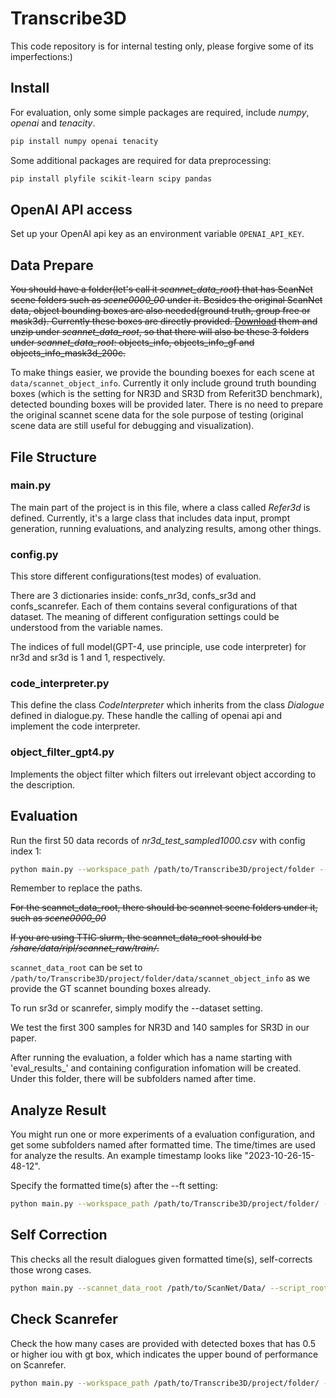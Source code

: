 # Transcribe3D

This code repository is for internal testing only, please forgive some of its imperfections:)

## Install

For evaluation, only some simple packages are required, include *numpy*, *openai* and *tenacity*.

```bash
pip install numpy openai tenacity
```

Some additional packages are required for data preprocessing:

```bash
pip install plyfile scikit-learn scipy pandas
```

## OpenAI API access
Set up your OpenAI api key as an environment variable `OPENAI_API_KEY`.

## Data Prepare
~~You should have a folder(let's call it *scannet_data_root*) that has ScanNet scene folders such as *scene0000_00* under it.
Besides the original ScanNet data, object bounding boxes are also needed(ground truth, group free or mask3d). Currently these boxes are directly provided. [Download](https://drive.google.com/drive/folders/1A1nV66J-8NVExauugvlc7X5FM2QhQzeW?usp=drive_link) them and unzip under *scannet_data_root*, so that there will also be these 3 folders under *scannet_data_root*: objects_info, objects_info_gf and objects_info_mask3d_200c.~~

To make things easier, we provide the bounding boexes for each scene at `data/scannet_object_info`. Currently it only include ground truth bounding boxes (which is the setting for NR3D and SR3D from Referit3D benchmark), detected bounding boxes will be provided later. There is no need to prepare the original scannet scene data for the sole purpose of testing (original scene data are still useful for debugging and visualization).

## File Structure

### main.py
The main part of the project is in this file, where a class called *Refer3d* is defined. Currently, it's a large class that includes data input, prompt generation, running evaluations, and analyzing results, among other things.

### config.py
This store different configurations(test modes) of evaluation.

There are 3 dictionaries inside: confs_nr3d, confs_sr3d and confs_scanrefer. Each of them contains several configurations of that dataset. The meaning of different configuration settings could be understood from the variable names.

The indices of full model(GPT-4, use principle, use code interpreter) for nr3d and sr3d is 1 and 1, respectively.

### code_interpreter.py
This define the class *CodeInterpreter* which inherits from the class *Dialogue* defined in dialogue.py. These handle the calling of openai api and implement the code interpreter.

### object_filter_gpt4.py
Implements the object filter which filters out irrelevant object according to the description.

## Evaluation
Run the first 50 data records of *nr3d_test_sampled1000.csv* with config index 1:

```bash
python main.py --workspace_path /path/to/Transcribe3D/project/folder --scannet_data_root /path/to/ScanNet/Data/  --mode eval --dataset nr3d --conf_idx 1 --range 2 52
```

Remember to replace the paths.

~~For the scannet_data_root, there should be scannet scene folders under it, such as *scene0000_00*~~

~~If you are using TTIC slurm, the scannet_data_root should be */share/data/ripl/scannet_raw/train/*.~~

`scannet_data_root` can be set to `/path/to/Transcribe3D/project/folder/data/scannet_object_info` as we provide the GT scannet bounding boxes already.

To run sr3d or scanrefer, simply modify the --dataset setting.

We test the first 300 samples for NR3D and 140 samples for SR3D in our paper.

After running the evaluation, a folder which has a name starting with 'eval_results_' and containing configuration infomation will be created. Under this folder, there will be subfolders named after time.

## Analyze Result
You might run one or more experiments of a evaluation configuration, and get some subfolders named after formatted time. The time/times are used for analyze the results. An example timestamp looks like "2023-10-26-15-48-12".

Specify the formatted time(s) after the --ft setting:

```bash
python main.py --workspace_path /path/to/Transcribe3D/project/folder/ --scannet_data_root /path/to/ScanNet/Data/  --mode result --dataset nr3d --conf_idx 1 --ft time1 time2
```

## Self Correction
This checks all the result dialogues given formatted time(s), self-corrects those wrong cases.

```bash
python main.py --scannet_data_root /path/to/ScanNet/Data/ --script_root /path/to/Transcribe3D/project/folder --mode self_correct --dataset nr3d --conf_idx 1 --ft time1 time2
```

## Check Scanrefer

Check the how many cases are provided with detected boxes that has 0.5 or higher iou with gt box, which indicates the upper bound of performance on Scanrefer.

```bash
python main.py --workspace_path /path/to/Transcribe3D/project/folder/ --scannet_data_root /path/to/ScanNet/Data/ --mode check_scanrefer --dataset scanrefer --conf_idx 1
```